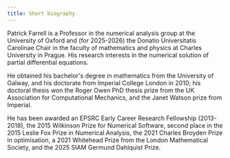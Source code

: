 ```yaml
---
title: Short biography
---
```


Patrick Farrell is a Professor in the numerical analysis group at the University of Oxford and (for 2025-2026) the Donatio Universitatis Carolinae Chair in the faculty of mathematics and physics at Charles University in Prague.  His research interests in the numerical solution of partial differential equations.

He obtained his bachelor's degree in mathematics from the University of Galway, and his doctorate from Imperial College London in 2010; his doctoral thesis won the Roger Owen PhD thesis prize from the UK Association for Computational Mechanics, and the Janet Watson prize from Imperial.

He has been awarded an EPSRC Early Career Research Fellowship (2013-2018), the 2015 Wilkinson Prize for Numerical Software, second place in the 2015 Leslie Fox Prize in Numerical Analysis, the 2021 Charles Broyden Prize in optimisation, a 2021 Whitehead Prize from the London Mathematical Society, and the 2025 SIAM Germund Dahlquist Prize.
